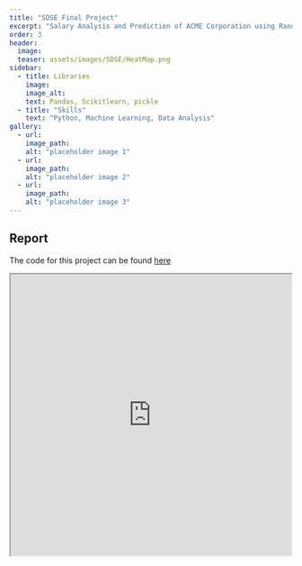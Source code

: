 ```yaml
---
title: "SDSE Final Project"
excerpt: "Salary Analysis and Prediction of ACME Corporation using Random Forest and Linear Regression"
order: 3
header:
  image:
  teaser: assets/images/SDSE/HeatMap.png
sidebar:
  - title: Libraries
    image: 
    image_alt: 
    text: Pandas, Scikitlearn, pickle 
  - title: "Skills"
    text: "Python, Machine Learning, Data Analysis"
gallery:
  - url:
    image_path: 
    alt: "placeholder image 1"
  - url: 
    image_path: 
    alt: "placeholder image 2"
  - url: 
    image_path: 
    alt: "placeholder image 3"
---
```

## Report
The code for this project can be found [here](https://github.com/ishaangupta04/SDSE-Final-Project/tree/main)
<iframe src = "https://drive.google.com/viewerng/viewer?embedded=true&url=https://ishaangupta04.github.io/assets/documents/E178 Final Report [Group 11].pdf" type="application/pdf" width="500" height="500">
</iframe>


